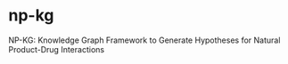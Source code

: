 # np-kg
NP-KG: Knowledge Graph Framework to Generate Hypotheses for Natural Product-Drug Interactions
